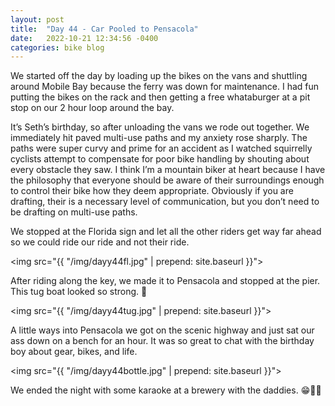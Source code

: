 ```yaml
---
layout: post
title:  "Day 44 - Car Pooled to Pensacola"
date:   2022-10-21 12:34:56 -0400
categories: bike blog
---
```

We started off the day by loading up the bikes on the vans and shuttling around Mobile Bay because the ferry was down for maintenance. I had fun putting the bikes on the rack and then getting a free whataburger at a pit stop on our 2 hour loop around the bay.

It’s Seth’s birthday, so after unloading the vans we rode out together. We immediately hit paved multi-use paths and my anxiety rose sharply. The paths were super curvy and prime for an accident as I watched squirrelly cyclists attempt to compensate for poor bike handling by shouting about every obstacle they saw. I think I’m a mountain biker at heart because I have the philosophy that everyone should be aware of their surroundings enough to control their bike how they deem appropriate. Obviously if you are drafting, their is a necessary level of communication, but you don’t need to be drafting on multi-use paths.

We stopped at the Florida sign and let all the other riders get way far ahead so we could ride our ride and not their ride.

<img src="{{ "/img/dayy44fl.jpg" | prepend: site.baseurl }}">

After riding along the key, we made it to Pensacola and stopped at the pier. This tug boat looked so strong. 💪

<img src="{{ "/img/dayy44tug.jpg" | prepend: site.baseurl }}">

A little ways into Pensacola we got on the scenic highway and just sat our ass down on a bench for an hour. It was so great to chat with the birthday boy about gear, bikes, and life.

<img src="{{ "/img/dayy44bottle.jpg" | prepend: site.baseurl }}">

We ended the night with some karaoke at a brewery with the daddies. 😁🎤🎶

